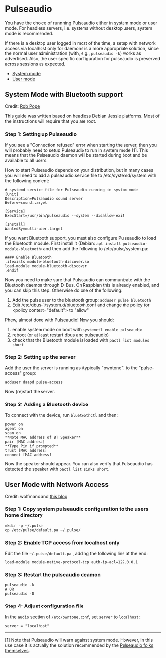 # Pulseaudio

You have the choice of runnning Pulseaudio either in system mode or user mode.
For headless servers, i.e. systems without desktop users, system mode is
recommended.

If there is a desktop user logged in most of the time, a setup with network
access via localhost only for daemons is a more appropriate solution, since the
normal user administration (with, e.g., `pulseaudio -k`) works as advertised.
Also, the user specific configuration for pulseaudio is preserved across
sessions as expected.

- [System mode](#system-mode-with-bluetooth-support)
- [User mode](#user-mode-with-network-access)

## System Mode with Bluetooth support

Credit: [Rob Pope](http://robpope.co.uk/blog/post/setting-up-forked-daapd-with-bluetooth)

This guide was written based on headless Debian Jessie platforms. Most of the
instructions will require that you are root.

### Step 1: Setting up Pulseaudio

If you see a "Connection refused" error when starting the server, then you
will probably need to setup Pulseaudio to run in system mode [1]. This means
that the Pulseaudio daemon will be started during boot and be available to all
users.

How to start Pulseaudio depends on your distribution, but in many cases you will
need to add a pulseaudio.service file to /etc/systemd/system with the following
content:

```
# systemd service file for Pulseaudio running in system mode
[Unit]
Description=Pulseaudio sound server
Before=sound.target

[Service]
ExecStart=/usr/bin/pulseaudio --system --disallow-exit

[Install]
WantedBy=multi-user.target
```

If you want Bluetooth support, you must also configure Pulseaudio to load the
Bluetooth module. First install it (Debian:
`apt install pulseaudio-module-bluetooth`) and then add the following to
/etc/pulse/system.pa:

```
#### Enable Bluetooth
.ifexists module-bluetooth-discover.so
load-module module-bluetooth-discover
.endif
```

Now you need to make sure that Pulseaudio can communicate with the Bluetooth
daemon through D-Bus. On Raspbian this is already enabled, and you can skip this
step. Otherwise do one of the following:

1. Add the pulse user to the bluetooth group: `adduser pulse bluetooth`
2. Edit /etc/dbus-1/system.d/bluetooth.conf and change the policy for
   \<policy context="default"\> to "allow"

Phew, almost done with Pulseaudio! Now you should:

1. enable system mode on boot with `systemctl enable pulseaudio`
2. reboot (or at least restart dbus and pulseaudio)
3. check that the Bluetooth module is loaded with `pactl list modules short`

### Step 2: Setting up the server

Add the user the server is running as (typically "owntone") to the
"pulse-access" group:

```
adduser daapd pulse-access
```

Now (re)start the server.

### Step 3: Adding a Bluetooth device

To connect with the device, run `bluetoothctl` and then:

```
power on
agent on
scan on
**Note MAC address of BT Speaker**
pair [MAC address]
**Type Pin if prompted**
trust [MAC address]
connect [MAC address]
```

Now the speaker should appear. You can also verify that Pulseaudio has detected
the speaker with `pactl list sinks short`.

## User Mode with Network Access

Credit: wolfmanx and [this blog](http://billauer.co.il/blog/2014/01/pa-multiple-users/)

### Step 1: Copy system pulseaudio configuration to the users home directory

```
mkdir -p ~/.pulse
cp /etc/pulse/default.pa ~/.pulse/
```

### Step 2: Enable TCP access from localhost only

Edit the file `~/.pulse/default.pa` , adding the following line at the end:

```
load-module module-native-protocol-tcp auth-ip-acl=127.0.0.1
```

### Step 3: Restart the pulseaudio deamon

```
pulseaudio -k
# OR
pulseaudio -D
```

### Step 4: Adjust configuration file

In the `audio` section of `/etc/owntone.conf`, set `server` to `localhost`:

```
server = "localhost"
```

---

[1] Note that Pulseaudio will warn against system mode. However, in this use
case it is actually the solution recommended by the [Pulseaudio folks themselves](https://lists.freedesktop.org/archives/pulseaudio-discuss/2016-August/026823.html).
